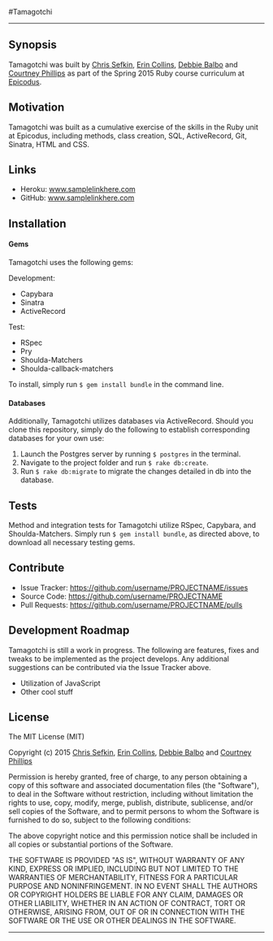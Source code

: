 #Tamagotchi

---

## Synopsis

Tamagotchi was built by [Chris Sefkin](https://github.com/c-sefkin), [Erin Collins](https://github.com/theerincollins), [Debbie Balbo](https://github.com/dbalbo) and [Courtney Phillips](https://github.com/courtneyphillips) as part of the Spring 2015 Ruby course curriculum at [Epicodus](https://www.epicodus.com/).

## Motivation

Tamagotchi was built as a cumulative exercise of the skills in the Ruby unit at Epicodus, including methods, class creation, SQL, ActiveRecord, Git, Sinatra, HTML and CSS.

## Links

  - Heroku: www.samplelinkhere.com
  - GitHub: www.samplelinkhere.com

## Installation

#### Gems

Tamagotchi uses the following gems:

Development:
  - Capybara
  - Sinatra
  - ActiveRecord

Test:
  - RSpec
  - Pry
  - Shoulda-Matchers
  - Shoulda-callback-matchers

To install, simply run `$ gem install bundle` in the command line.

#### Databases

Additionally, Tamagotchi utilizes databases via ActiveRecord. Should you clone this repository, simply do the following to establish corresponding databases for your own use:

1. Launch the Postgres server by running `$ postgres` in the terminal.
2. Navigate to the project folder and run `$ rake db:create`.
3. Run `$ rake db:migrate` to migrate the changes detailed in db into the database.

## Tests

Method and integration tests for Tamagotchi utilize RSpec, Capybara, and Shoulda-Matchers. Simply run `$ gem install bundle`, as directed above, to download all necessary testing gems.

## Contribute

  - Issue Tracker: https://github.com/username/PROJECTNAME/issues
  - Source Code: https://github.com/username/PROJECTNAME
  - Pull Requests: https://github.com/username/PROJECTNAME/pulls

## Development Roadmap

Tamagotchi is still a work in progress. The following are features, fixes and tweaks to be implemented as the project develops. Any additional suggestions can be contributed via the Issue Tracker above.

  - Utilization of JavaScript
  - Other cool stuff

## License

The MIT License (MIT)

Copyright (c) 2015 [Chris Sefkin](https://github.com/c-sefkin), [Erin Collins](https://github.com/theerincollins), [Debbie Balbo](https://github.com/dbalbo) and [Courtney Phillips](https://github.com/courtneyphillips)

Permission is hereby granted, free of charge, to any person obtaining a copy
of this software and associated documentation files (the "Software"), to deal
in the Software without restriction, including without limitation the rights
to use, copy, modify, merge, publish, distribute, sublicense, and/or sell
copies of the Software, and to permit persons to whom the Software is
furnished to do so, subject to the following conditions:

The above copyright notice and this permission notice shall be included in
all copies or substantial portions of the Software.

THE SOFTWARE IS PROVIDED "AS IS", WITHOUT WARRANTY OF ANY KIND, EXPRESS OR
IMPLIED, INCLUDING BUT NOT LIMITED TO THE WARRANTIES OF MERCHANTABILITY,
FITNESS FOR A PARTICULAR PURPOSE AND NONINFRINGEMENT. IN NO EVENT SHALL THE
AUTHORS OR COPYRIGHT HOLDERS BE LIABLE FOR ANY CLAIM, DAMAGES OR OTHER
LIABILITY, WHETHER IN AN ACTION OF CONTRACT, TORT OR OTHERWISE, ARISING FROM,
OUT OF OR IN CONNECTION WITH THE SOFTWARE OR THE USE OR OTHER DEALINGS IN
THE SOFTWARE.

---
